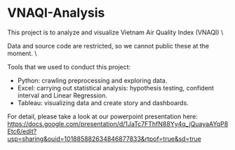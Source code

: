 # VNAQI-Analysis
This project is to analyze and visualize Vietnam Air Quality Index (VNAQI) \

Data and source code are restricted, so we cannot public these at the moment. \

Tools that we used to conduct this project:
- Python: crawling preprocessing and exploring data.
- Excel: carrying out statistical analysis: hypothesis testing, confident interval and Linear Regression.
- Tableau: visualizing data and create story and dashboards.

For detail, please take a look at our powerpoint presentation here: \
https://docs.google.com/presentation/d/1JaTc7FThfN88Yy4q_jQuayaAYqP8Etc6/edit?usp=sharing&ouid=101885882634846877833&rtpof=true&sd=true
